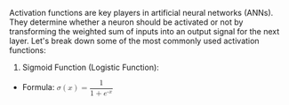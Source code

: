 
Activation functions are key players in artificial neural networks (ANNs). 
They determine whether a neuron should be activated or not by transforming 
the weighted sum of inputs into an output signal for the next layer. Let's 
break down some of the most commonly used activation functions:
1. Sigmoid Function (Logistic Function):
* Formula: <math xmlns="http://www.w3.org/1998/Math/MathML">
  <mstyle displaystyle="true">
    <mi>&#x3C3;</mi>
    <mrow>
      <mo>(</mo>
      <mi>x</mi>
      <mo>)</mo>
    </mrow>
    <mo>=</mo>
    <mfrac>
      <mn>1</mn>
      <mrow>
        <mn>1</mn>
        <mo>+</mo>
        <msup>
          <mi>e</mi>
          <mrow>
            <mo>-</mo>
            <mi>x</mi>
          </mrow>
        </msup>
      </mrow>
    </mfrac>
  </mstyle>
</math>
